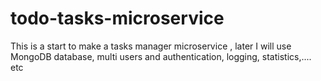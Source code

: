 # todo-tasks-microservice
This is a start to make a tasks manager microservice , later I will use MongoDB database, multi users  and authentication, logging, statistics,.... etc 
